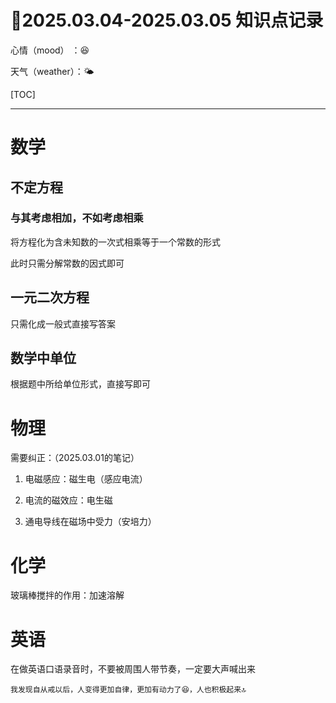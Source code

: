 # :date:2025.03.04-2025.03.05 知识点记录    

心情（mood）    ：😆

天气（weather）：🌤️

[TOC]

------

# 数学
## 不定方程

### 与其考虑相加，不如考虑相乘

将方程化为含未知数的一次式相乘等于一个常数的形式

此时只需分解常数的因式即可

## 一元二次方程

只需化成一般式直接写答案

## 数学中单位

根据题中所给单位形式，直接写即可



# 物理

需要纠正：（2025.03.01的笔记）

1. 电磁感应：磁生电（感应电流）

2. 电流的磁效应：电生磁

3. 通电导线在磁场中受力（安培力）

   

# 化学

玻璃棒搅拌的作用：加速溶解



# 英语

在做英语口语录音时，不要被周围人带节奏，一定要大声喊出来

```
我发现自从戒以后，人变得更加自律，更加有动力了😆，人也积极起来🔝
```

